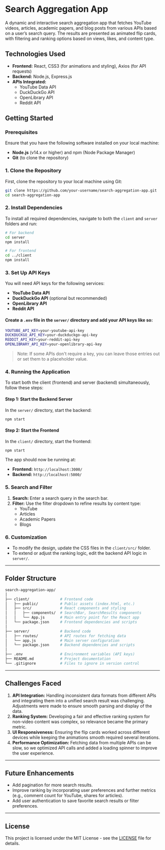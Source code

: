 # **Search Aggregation App**

A dynamic and interactive search aggregation app that fetches YouTube videos, articles, academic papers, and blog posts from various APIs based on a user’s search query. The results are presented as animated flip cards, with filtering and ranking options based on views, likes, and content type.

## **Technologies Used**

- **Frontend:** React, CSS3 (for animations and styling), Axios (for API requests)
- **Backend:** Node.js, Express.js
- **APIs Integrated:**
  - YouTube Data API
  - DuckDuckGo API
  - OpenLibrary API
  - Reddit API

## **Getting Started**

### **Prerequisites**

Ensure that you have the following software installed on your local machine:

- **Node.js** (v14.x or higher) and npm (Node Package Manager)
- **Git** (to clone the repository)

### **1. Clone the Repository**

First, clone the repository to your local machine using Git:

```bash
git clone https://github.com/your-username/search-aggregation-app.git
cd search-aggregation-app
```

### **2. Install Dependencies**

To install all required dependencies, navigate to both the `client` and `server` folders and run:

```bash
# For backend
cd server
npm install

# For frontend
cd ../client
npm install
```

### **3. Set Up API Keys**

You will need API keys for the following services:

- **YouTube Data API**
- **DuckDuckGo API** (optional but recommended)
- **OpenLibrary API**
- **Reddit API**

#### **Create a `.env` file in the `server/` directory and add your API keys like so:**

```bash
YOUTUBE_API_KEY=your-youtube-api-key
DUCKDUCKGO_API_KEY=your-duckduckgo-api-key
REDDIT_API_KEY=your-reddit-api-key
OPENLIBRARY_API_KEY=your-openlibrary-api-key
```

> Note: If some APIs don't require a key, you can leave those entries out or set them to a placeholder value.

### **4. Running the Application**

To start both the client (frontend) and server (backend) simultaneously, follow these steps:

#### **Step 1: Start the Backend Server**

In the `server/` directory, start the backend:

```bash
npm start
```

#### **Step 2: Start the Frontend**

In the `client/` directory, start the frontend:

```bash
npm start
```

The app should now be running at:

- **Frontend:** `http://localhost:3000/`
- **Backend:** `http://localhost:5000/`

### **5. Search and Filter**

1. **Search:** Enter a search query in the search bar.
2. **Filter:** Use the filter dropdown to refine results by content type:
   - YouTube
   - Articles
   - Academic Papers
   - Blogs

### **6. Customization**

- To modify the design, update the CSS files in the `client/src/` folder.
- To extend or adjust the ranking logic, edit the backend API logic in `server/`.

---

## **Folder Structure**

```bash
search-aggregation-app/
│
├── client/              # Frontend code
│   ├── public/          # Public assets (index.html, etc.)
│   ├── src/             # React components and styling
│   │   ├── components/  # SearchBar, SearchResults components
│   │   └── App.js       # Main entry point for the React app
│   └── package.json     # Frontend dependencies and scripts
│
├── server/              # Backend code
│   ├── routes/          # API routes for fetching data
│   └── app.js           # Main server configuration
│   └── package.json     # Backend dependencies and scripts
│
├── .env                 # Environment variables (API keys)
├── README.md            # Project documentation
└── .gitignore           # Files to ignore in version control
```

---

## **Challenges Faced**

1. **API Integration:** Handling inconsistent data formats from different APIs and integrating them into a unified search result was challenging. Adjustments were made to ensure smooth parsing and display of the data.
2. **Ranking System:** Developing a fair and effective ranking system for non-video content was complex, so relevance became the primary metric.
3. **UI Responsiveness:** Ensuring the flip cards worked across different devices while keeping the animations smooth required several iterations.
4. **Performance Optimization:** Fetching data from multiple APIs can be slow, so we optimized API calls and added a loading spinner to improve the user experience.

---

## **Future Enhancements**

- Add pagination for more search results.
- Improve ranking by incorporating user preferences and further metrics (e.g., comment count for YouTube, shares for articles).
- Add user authentication to save favorite search results or filter preferences.

---

## **License**

This project is licensed under the MIT License - see the [LICENSE](LICENSE) file for details.
